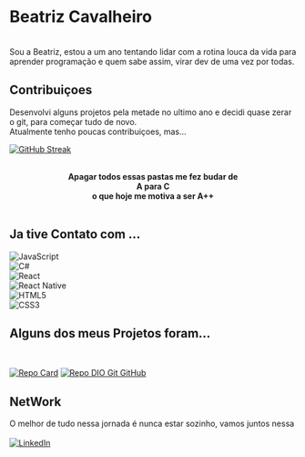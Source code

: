 # Beatriz Cavalheiro

<br>Sou a Beatriz, estou a um ano tentando lidar com a rotina louca da vida para aprender programação e quem sabe assim, virar dev de uma vez por todas.

## Contribuiçoes
Desenvolvi alguns projetos pela metade no ultimo ano e decidi quase zerar o git, para começar tudo de novo. <br>
Atualmente tenho poucas contribuiçoes, mas...


[![GitHub Streak](https://streak-stats.demolab.com?user=Bea%20Cavalheiro&theme=dark&hide_border=verdadeiro&locale=pt_BR&fronteira=29E2D3)](https://git.io/streak-stats)



<div  align=center>
<br>
<strong>Apagar todos essas pastas me fez budar de <br>A para C<br> o que hoje me motiva a ser A++<br></strong>
<br><img src="https://github-readme-stats.vercel.app/api?username=BeaCavalheiro&show_icons=true&theme=dracula" alt="">
</div>

## Ja tive Contato com ...
![JavaScript](https://img.shields.io/badge/JavaScript-000?style=for-the-badge&logo=javascript)
<br>
![C#](https://img.shields.io/badge/C%23-000?style=for-the-badge&logo=c-sharp&logoColor=823085)
<br>
![React](https://img.shields.io/badge/React-000?style=for-the-badge&logo=react)
<br>
![React Native](https://img.shields.io/badge/React-Native-000?style=for-the-badge&logo=React-Native)
<br>
![HTML5](https://img.shields.io/badge/HTML5-000?style=for-the-badge&logo=html5)
<br>
![CSS3](https://img.shields.io/badge/CSS3-000?style=for-the-badge&logo=css3&logoColor=264CE4)

## Alguns dos meus Projetos foram...
<br>

[![Repo Card](https://github-readme-stats.vercel.app/api/pin/?username=BeaCavalheiro&repo=aniversario&bg_color=000&border_color=30A3DC&show_icons=true&icon_color=30A3DC&title_color=E94D5F&text_color=FFF)](https://github.com/BeaCavalheiro/aniversario)
[![Repo DIO Git GitHub](https://github-readme-stats.vercel.app/api/pin/?username=Beacavalheiro&repo=HT_Front_React&bg_color=000&border_color=30A3DC&show_icons=true&icon_color=30A3DC&title_color=E94D5F&text_color=FFF)](https://github.com/BeaCavalheiro/HT_Front_React)

## NetWork
O melhor de tudo nessa jornada é nunca estar sozinho, vamos juntos nessa
<br><br>
[![LinkedIn](https://img.shields.io/badge/LinkedIn-000?style=for-the-badge&logo=linkedin&logoColor=0E76A8)](https://www.linkedin.com/in/beatrizsouzacavalheiro/)
